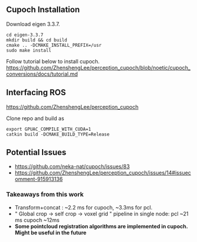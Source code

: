 
## Cupoch Installation ##
Download eigen 3.3.7. 

    cd eigen-3.3.7
    mkdir build && cd build
    cmake .. -DCMAKE_INSTALL_PREFIX=/usr
    sudo make install


Follow tutorial below to install cupoch.
https://github.com/ZhenshengLee/perception_cupoch/blob/noetic/cupoch_conversions/docs/tutorial.md

## Interfacing ROS ##
https://github.com/ZhenshengLee/perception_cupoch

Clone repo and build as 
        
    export GPUAC_COMPILE_WITH_CUDA=1
    catkin build -DCMAKE_BUILD_TYPE=Release

## Potential Issues ##
- https://github.com/neka-nat/cupoch/issues/83
- https://github.com/ZhenshengLee/perception_cupoch/issues/14#issuecomment-915913136


### Takeaways from this work ###
- Transform+concat : ~2.2 ms for cupoch, ~3.3ms for pcl. 
- " Global crop -> self crop -> voxel grid " pipeline in single node: pcl ~21 ms cupoch ~12ms
- **Some pointcloud registration algorithms are implemented in cupoch. Might be useful in the future**